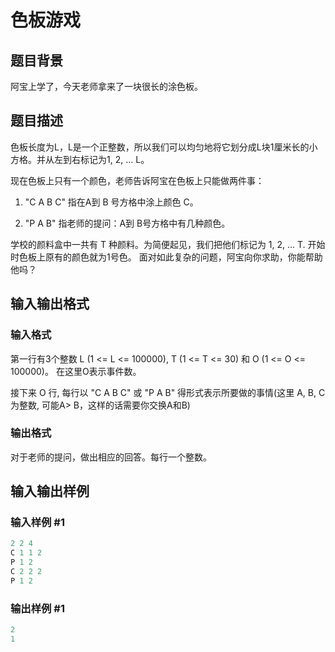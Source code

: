 # 色板游戏

## 题目背景

阿宝上学了，今天老师拿来了一块很长的涂色板。

## 题目描述

色板长度为L，L是一个正整数，所以我们可以均匀地将它划分成L块1厘米长的小方格。并从左到右标记为1, 2, ... L。

现在色板上只有一个颜色，老师告诉阿宝在色板上只能做两件事：

1. "C A B C" 指在A到 B 号方格中涂上颜色 C。

2. "P A B" 指老师的提问：A到 B号方格中有几种颜色。

学校的颜料盒中一共有 T 种颜料。为简便起见，我们把他们标记为 1, 2, ... T. 开始时色板上原有的颜色就为1号色。 面对如此复杂的问题，阿宝向你求助，你能帮助他吗？

## 输入输出格式

### 输入格式

第一行有3个整数 L (1 <= L <= 100000), T (1 <= T <= 30) 和 O (1 <= O <= 100000)。 在这里O表示事件数。

接下来 O 行, 每行以 "C A B C" 或 "P A B" 得形式表示所要做的事情(这里 A, B, C 为整数, 可能A> B，这样的话需要你交换A和B)

### 输出格式

对于老师的提问，做出相应的回答。每行一个整数。

## 输入输出样例

### 输入样例 #1

```cpp
2 2 4
C 1 1 2
P 1 2
C 2 2 2
P 1 2
```


### 输出样例 #1

```cpp
2
1
```



